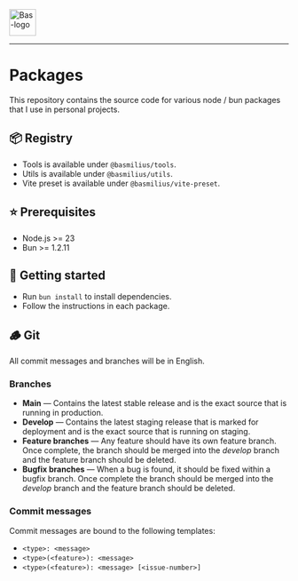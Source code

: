 <a href="https://bas.dev" target="_blank" rel="noopener">
	<img src="https://bmcdn.nl/assets/branding/logo.svg" alt="Bas-logo" height="48"/>
</a>

---

# Packages

This repository contains the source code for various node / bun packages that I use in personal projects.

## 📦 Registry

- Tools is available under `@basmilius/tools`.
- Utils is available under `@basmilius/utils`.
- Vite preset is available under `@basmilius/vite-preset`.

## ⭐️ Prerequisites

- Node.js >= 23
- Bun >= 1.2.11

## 🚀 Getting started

- Run `bun install` to install dependencies.
- Follow the instructions in each package.

## 🪵 Git

All commit messages and branches will be in English.

### Branches

- **Main** — Contains the latest stable release and is the exact source that is running in production.
- **Develop** — Contains the latest staging release that is marked for deployment and is the exact source that is running on staging.
- **Feature branches** — Any feature should have its own feature branch. Once complete, the branch should be merged into the _develop_ branch and the feature branch should be deleted.
- **Bugfix branches** — When a bug is found, it should be fixed within a bugfix branch. Once complete the branch should be merged into the _develop_ branch and the feature branch should be deleted.

### Commit messages

Commit messages are bound to the following templates:

- `<type>: <message> `
- `<type>(<feature>): <message>`
- `<type>(<feature>): <message> [<issue-number>]`
